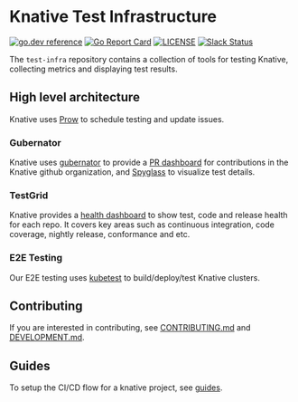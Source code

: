 # Knative Test Infrastructure

[![go.dev reference](https://img.shields.io/badge/go.dev-reference-007d9c?logo=go&logoColor=white)](https://pkg.go.dev/github.com/knative/test-infra)
[![Go Report Card](https://goreportcard.com/badge/knative/test-infra)](https://goreportcard.com/report/knative/test-infra)
[![LICENSE](https://img.shields.io/github/license/knative/test-infra.svg)](https://github.com/knative/test-infra/blob/master/LICENSE)
[![Slack Status](https://img.shields.io/badge/slack-join_chat-white.svg?logo=slack&style=social)](https://knative.slack.com/archives/CCSNR4FCH)

The `test-infra` repository contains a collection of tools for testing Knative,
collecting metrics and displaying test results.

## High level architecture

Knative uses [Prow](https://github.com/kubernetes/test-infra/tree/master/prow)
to schedule testing and update issues.

### Gubernator

Knative uses
[gubernator](https://github.com/kubernetes/test-infra/tree/master/gubernator) to
provide a [PR dashboard](https://gubernator.knative.dev/pr) for contributions in
the Knative github organization, and
[Spyglass](https://github.com/kubernetes/test-infra/tree/master/prow/spyglass)
to visualize test details.

### TestGrid

Knative provides a [health dashboard](https://testgrid.knative.dev/) to show
test, code and release health for each repo. It covers key areas such as
continuous integration, code coverage, nightly release, conformance and etc.

### E2E Testing

Our E2E testing uses
[kubetest](https://github.com/kubernetes/test-infra/blob/master/kubetest) to
build/deploy/test Knative clusters.

## Contributing

If you are interested in contributing, see [CONTRIBUTING.md](./CONTRIBUTING.md)
and [DEVELOPMENT.md](./DEVELOPMENT.md).

## Guides
To setup the CI/CD flow for a knative project, see [guides](./guides/README.md).
